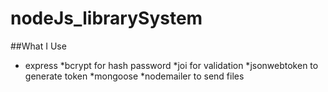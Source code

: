# nodeJs_librarySystem

##What I Use 
* express 
*bcrypt for hash password
*joi for validation
*jsonwebtoken to generate token
*mongoose
*nodemailer to send files
